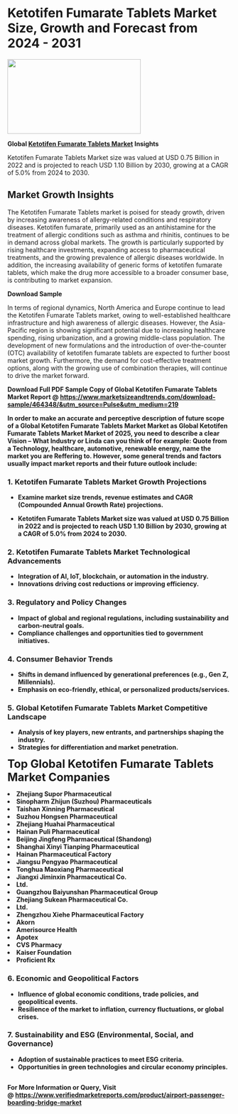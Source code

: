 <H1>Ketotifen Fumarate Tablets Market Size, Growth and Forecast from 2024 - 2031</H1><img class="aligncenter size-medium wp-image-584254" src="https://thirdeyenews.in/wp-content/uploads/2024/09/Global-Market-Research-300x168.jpeg" alt="" width="300" height="168" /><p><strong>Global&nbsp;<a href="https://www.marketsizeandtrends.com/download-sample/464348/&amp;utm_source=Pulse&amp;utm_medium=219">Ketotifen Fumarate Tablets Market</a> Insights</strong></p><p>Ketotifen Fumarate Tablets Market size was valued at USD 0.75 Billion in 2022 and is projected to reach USD 1.10 Billion by 2030, growing at a CAGR of 5.0% from 2024 to 2030.</p><p><h2>Market Growth Insights</h2> <p>The Ketotifen Fumarate Tablets market is poised for steady growth, driven by increasing awareness of allergy-related conditions and respiratory diseases. Ketotifen fumarate, primarily used as an antihistamine for the treatment of allergic conditions such as asthma and rhinitis, continues to be in demand across global markets. The growth is particularly supported by rising healthcare investments, expanding access to pharmaceutical treatments, and the growing prevalence of allergic diseases worldwide. In addition, the increasing availability of generic forms of ketotifen fumarate tablets, which make the drug more accessible to a broader consumer base, is contributing to market expansion.</p> <p><strong>Download Sample</strong></p> <p>In terms of regional dynamics, North America and Europe continue to lead the Ketotifen Fumarate Tablets market, owing to well-established healthcare infrastructure and high awareness of allergic diseases. However, the Asia-Pacific region is showing significant potential due to increasing healthcare spending, rising urbanization, and a growing middle-class population. The development of new formulations and the introduction of over-the-counter (OTC) availability of ketotifen fumarate tablets are expected to further boost market growth. Furthermore, the demand for cost-effective treatment options, along with the growing use of combination therapies, will continue to drive the market forward.</p> <p><strong></p><p><span class=""><strong>Download Full PDF Sample Copy of Global Ketotifen Fumarate Tablets Market Report</strong> @ <a href="https://www.marketsizeandtrends.com/download-sample/464348/&amp;utm_source=Pulse&amp;utm_medium=219" target="_blank">https://www.marketsizeandtrends.com/download-sample/464348/&amp;utm_source=Pulse&amp;utm_medium=219</a></span></p><p>In order to make an accurate and perceptive description of future scope of a Global&nbsp;Ketotifen Fumarate Tablets Market Market as Global&nbsp;Ketotifen Fumarate Tablets Market Market of 2025, you need to describe a clear Vision &ndash; What Industry or Linda can you think of for example: Quote from a Technology, healthcare, automotive, renewable energy, name the market you are Reffering to. However, some general trends and factors usually impact market reports and their future outlook include:</p><h3>1.&nbsp;<strong>Ketotifen Fumarate Tablets Market Growth Projections</strong></h3><ul><li>Examine market size trends, revenue estimates and CAGR (Compounded Annual Growth Rate) projections.</li><li><p>Ketotifen Fumarate Tablets Market size was valued at USD 0.75 Billion in 2022 and is projected to reach USD 1.10 Billion by 2030, growing at a CAGR of 5.0% from 2024 to 2030.</p></li></ul><h3>2.&nbsp;<strong>Ketotifen Fumarate Tablets Market Technological Advancements</strong></h3><ul><li>Integration of AI, IoT, blockchain, or automation in the industry.</li><li>Innovations driving cost reductions or improving efficiency.</li></ul><h3>3.&nbsp;<strong>Regulatory and Policy Changes</strong></h3><ul><li>Impact of global and regional regulations, including sustainability and carbon-neutral goals.</li><li>Compliance challenges and opportunities tied to government initiatives.</li></ul><h3>4.&nbsp;<strong>Consumer Behavior Trends</strong></h3><ul><li>Shifts in demand influenced by generational preferences (e.g., Gen Z, Millennials).</li><li>Emphasis on eco-friendly, ethical, or personalized products/services.</li></ul><h3>5.&nbsp;<strong>Global Ketotifen Fumarate Tablets Market Competitive Landscape</strong></h3><ul><li>Analysis of key players, new entrants, and partnerships shaping the industry.</li><li>Strategies for differentiation and market penetration.</li></ul><p data-pm-slice="1 1 []"><span style="color: inherit; font-family: inherit; font-size: 25px;">Top Global Ketotifen Fumarate Tablets Market Companies</span></p><div class="" data-test-id=""><p><li>Zhejiang Supor Pharmaceutical</li><li> Sinopharm Zhijun (Suzhou) Pharmaceuticals</li><li> Taishan Xinning Pharmaceutical</li><li> Suzhou Hongsen Pharmaceutical</li><li> Zhejiang Huahai Pharmaceutical</li><li> Hainan Puli Pharmaceutical</li><li> Beijing Jingfeng Pharmaceutical (Shandong)</li><li> Shanghai Xinyi Tianping Pharmaceutical</li><li> Hainan Pharmaceutical Factory</li><li> Jiangsu Pengyao Pharmaceutical</li><li> Tonghua Maoxiang Pharmaceutical</li><li> Jiangxi Jiminxin Pharmaceutical Co.</li><li> Ltd.</li><li> Guangzhou Baiyunshan Pharmaceutical Group</li><li> Zhejiang Sukean Pharmaceutical Co.</li><li> Ltd.</li><li> Zhengzhou Xiehe Pharmaceutical Factory</li><li> Akorn</li><li> Amerisource Health</li><li> Apotex</li><li> CVS Pharmacy</li><li> Kaiser Foundation</li><li> Proficient Rx</li></p></div><h3>6.&nbsp;<strong>Economic and Geopolitical Factors</strong></h3><ul><li>Influence of global economic conditions, trade policies, and geopolitical events.</li><li>Resilience of the market to inflation, currency fluctuations, or global crises.</li></ul><h3>7.&nbsp;<strong>Sustainability and ESG (Environmental, Social, and Governance)</strong></h3><ul><li>Adoption of sustainable practices to meet ESG criteria.</li><li>Opportunities in green technologies and circular economy principles.</li></ul><h2><strong style="font-size: 14px;">For More Information or Query, Visit @&nbsp;</strong><a style="background-color: #ffffff; font-size: 14px;" href="https://www.marketsizeandtrends.com/report/ketotifen-fumarate-tablets-market/" target="_blank">https://www.verifiedmarketreports.com/product/airport-passenger-boarding-bridge-market</a></h2>
